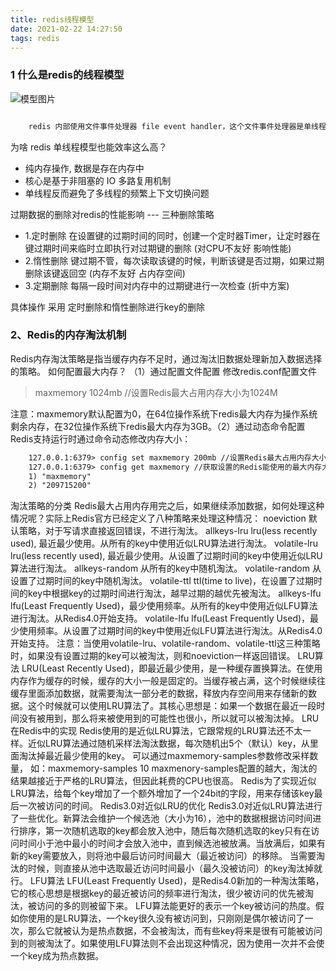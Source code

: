 ```yaml
---
title: redis线程模型
date: 2021-02-22 14:27:50
tags: redis
---
```

### 1 什么是redis的线程模型

![模型图片](/../../static/redis/redis线程模型.png)

```xml

    redis 内部使用文件事件处理器 file event handler，这个文件事件处理器是单线程的，所以 redis 才叫做单线程的模型。它采用 IO 多路复用机制同时监听多个 socket，根据 socket 上的事件来选择对应的事件处理器进行处理。
```
为啥 redis 单线程模型也能效率这么高？
+ 纯内存操作, 数据是存在内存中
+ 核心是基于非阻塞的 IO 多路复用机制
+ 单线程反而避免了多线程的频繁上下文切换问题

过期数据的删除对redis的性能影响 --- 三种删除策略
+ 1.定时删除 在设置键的过期时间的同时，创建一个定时器Timer，让定时器在键过期时间来临时立即执行对过期键的删除 (对CPU不友好 影响性能)
+ 2.惰性删除 键过期不管，每次读取该键的时候，判断该键是否过期，如果过期删除该键返回空  (内存不友好 占内存空间)
+ 3.定期删除 每隔一段时间对内存中的过期键进行一次检查 (折中方案)

具体操作
 采用 定时删除和惰性删除进行key的删除

### 2、Redis的内存淘汰机制

Redis内存淘汰策略是指当缓存内存不足时，通过淘汰旧数据处理新加入数据选择的策略。
如何配置最大内存？
（1）通过配置文件配置
修改redis.conf配置文件
> maxmemory 1024mb //设置Redis最大占用内存大小为1024M

注意：maxmemory默认配置为0，在64位操作系统下redis最大内存为操作系统剩余内存，在32位操作系统下redis最大内存为3GB。（2）通过动态命令配置
Redis支持运行时通过命令动态修改内存大小：
```xml
    127.0.0.1:6379> config set maxmemory 200mb //设置Redis最大占用内存大小为200M
    127.0.0.1:6379> config get maxmemory //获取设置的Redis能使用的最大内存大小
    1) "maxmemory"
    2) "209715200"

```

淘汰策略的分类
Redis最大占用内存用完之后，如果继续添加数据，如何处理这种情况呢？实际上Redis官方已经定义了八种策略来处理这种情况：
noeviction
默认策略，对于写请求直接返回错误，不进行淘汰。
allkeys-lru
lru(less recently used), 最近最少使用。从所有的key中使用近似LRU算法进行淘汰。
volatile-lru
lru(less recently used), 最近最少使用。从设置了过期时间的key中使用近似LRU算法进行淘汰。
allkeys-random
从所有的key中随机淘汰。
volatile-random
从设置了过期时间的key中随机淘汰。
volatile-ttl
ttl(time to live)，在设置了过期时间的key中根据key的过期时间进行淘汰，越早过期的越优先被淘汰。
allkeys-lfu
lfu(Least Frequently Used)，最少使用频率。从所有的key中使用近似LFU算法进行淘汰。从Redis4.0开始支持。
volatile-lfu
lfu(Least Frequently Used)，最少使用频率。从设置了过期时间的key中使用近似LFU算法进行淘汰。从Redis4.0开始支持。
注意：当使用volatile-lru、volatile-random、volatile-ttl这三种策略时，如果没有设置过期的key可以被淘汰，则和noeviction一样返回错误。
LRU算法
LRU(Least Recently Used)，即最近最少使用，是一种缓存置换算法。在使用内存作为缓存的时候，缓存的大小一般是固定的。当缓存被占满，这个时候继续往缓存里面添加数据，就需要淘汰一部分老的数据，释放内存空间用来存储新的数据。这个时候就可以使用LRU算法了。其核心思想是：如果一个数据在最近一段时间没有被用到，那么将来被使用到的可能性也很小，所以就可以被淘汰掉。
LRU在Redis中的实现
Redis使用的是近似LRU算法，它跟常规的LRU算法还不太一样。近似LRU算法通过随机采样法淘汰数据，每次随机出5个（默认）key，从里面淘汰掉最近最少使用的key。
可以通过maxmemory-samples参数修改采样数量， 如：maxmemory-samples 10
maxmenory-samples配置的越大，淘汰的结果越接近于严格的LRU算法，但因此耗费的CPU也很高。
Redis为了实现近似LRU算法，给每个key增加了一个额外增加了一个24bit的字段，用来存储该key最后一次被访问的时间。
Redis3.0对近似LRU的优化
Redis3.0对近似LRU算法进行了一些优化。新算法会维护一个候选池（大小为16），池中的数据根据访问时间进行排序，第一次随机选取的key都会放入池中，随后每次随机选取的key只有在访问时间小于池中最小的时间才会放入池中，直到候选池被放满。当放满后，如果有新的key需要放入，则将池中最后访问时间最大（最近被访问）的移除。
当需要淘汰的时候，则直接从池中选取最近访问时间最小（最久没被访问）的key淘汰掉就行。
LFU算法
LFU(Least Frequently Used)，是Redis4.0新加的一种淘汰策略，它的核心思想是根据key的最近被访问的频率进行淘汰，很少被访问的优先被淘汰，被访问的多的则被留下来。
LFU算法能更好的表示一个key被访问的热度。假如你使用的是LRU算法，一个key很久没有被访问到，只刚刚是偶尔被访问了一次，那么它就被认为是热点数据，不会被淘汰，而有些key将来是很有可能被访问到的则被淘汰了。如果使用LFU算法则不会出现这种情况，因为使用一次并不会使一个key成为热点数据。
